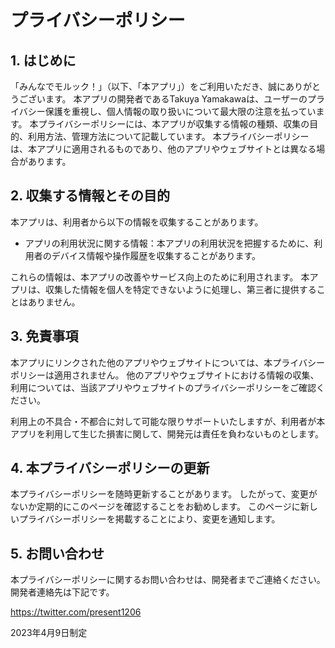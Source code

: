# プライバシーポリシー

## 1. はじめに
「みんなでモルック！」（以下、「本アプリ」）をご利用いただき、誠にありがとうございます。
本アプリの開発者であるTakuya Yamakawaは、ユーザーのプライバシー保護を重視し、個人情報の取り扱いについて最大限の注意を払っています。
本プライバシーポリシーには、本アプリが収集する情報の種類、収集の目的、利用方法、管理方法について記載しています。
本プライバシーポリシーは、本アプリに適用されるものであり、他のアプリやウェブサイトとは異なる場合があります。

## 2. 収集する情報とその目的
本アプリは、利用者から以下の情報を収集することがあります。
- アプリの利用状況に関する情報：本アプリの利用状況を把握するために、利用者のデバイス情報や操作履歴を収集することがあります。

これらの情報は、本アプリの改善やサービス向上のために利用されます。
本アプリは、収集した情報を個人を特定できないように処理し、第三者に提供することはありません。

## 3. 免責事項
本アプリにリンクされた他のアプリやウェブサイトについては、本プライバシーポリシーは適用されません。
他のアプリやウェブサイトにおける情報の収集、利用については、当該アプリやウェブサイトのプライバシーポリシーをご確認ください。


利用上の不具合・不都合に対して可能な限りサポートいたしますが、利用者が本アプリを利用して生じた損害に関して、開発元は責任を負わないものとします。


## 4. 本プライバシーポリシーの更新
本プライバシーポリシーを随時更新することがあります。
したがって、変更がないか定期的にこのページを確認することをお勧めします。
このページに新しいプライバシーポリシーを掲載することにより、変更を通知します。

## 5. お問い合わせ
本プライバシーポリシーに関するお問い合わせは、開発者までご連絡ください。
開発者連絡先は下記です。

https://twitter.com/present1206


2023年4月9日制定